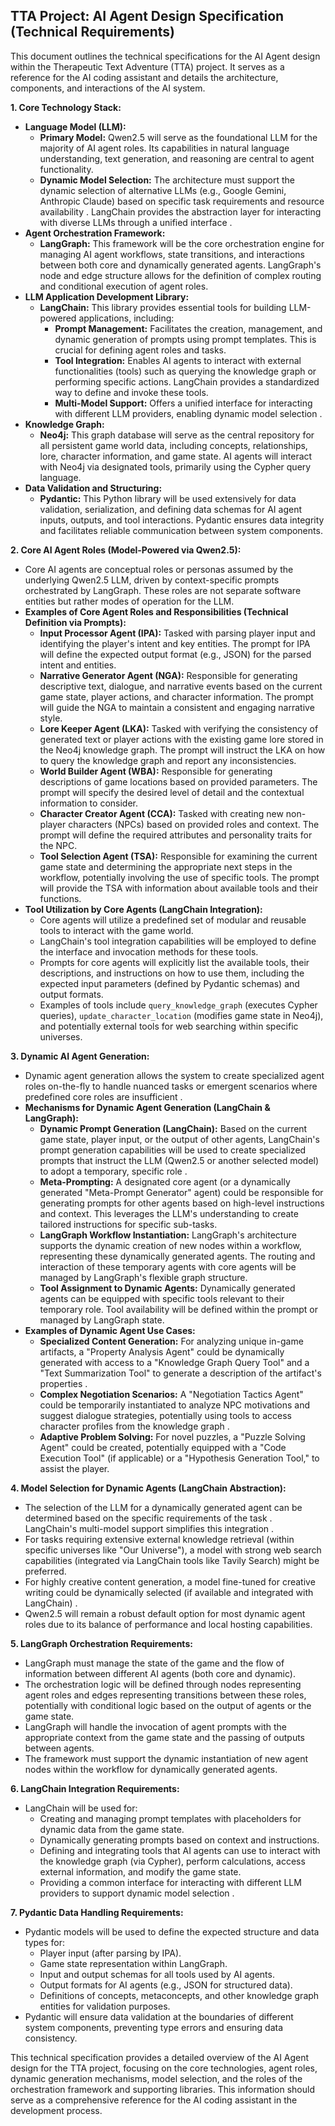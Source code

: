 ## TTA Project: AI Agent Design Specification (Technical Requirements)

This document outlines the technical specifications for the AI Agent design within the Therapeutic Text Adventure (TTA) project. It serves as a reference for the AI coding assistant and details the architecture, components, and interactions of the AI system.

**1. Core Technology Stack:**

*   **Language Model (LLM):**
    *   **Primary Model:** Qwen2.5 will serve as the foundational LLM for the majority of AI agent roles. Its capabilities in natural language understanding, text generation, and reasoning are central to agent functionality.
    *   **Dynamic Model Selection:** The architecture must support the dynamic selection of alternative LLMs (e.g., Google Gemini, Anthropic Claude) based on specific task requirements and resource availability . LangChain provides the abstraction layer for interacting with diverse LLMs through a unified interface .
*   **Agent Orchestration Framework:**
    *   **LangGraph:** This framework will be the core orchestration engine for managing AI agent workflows, state transitions, and interactions between both core and dynamically generated agents. LangGraph's node and edge structure allows for the definition of complex routing and conditional execution of agent roles.
*   **LLM Application Development Library:**
    *   **LangChain:** This library provides essential tools for building LLM-powered applications, including:
        *   **Prompt Management:** Facilitates the creation, management, and dynamic generation of prompts using prompt templates. This is crucial for defining agent roles and tasks.
        *   **Tool Integration:** Enables AI agents to interact with external functionalities (tools) such as querying the knowledge graph or performing specific actions. LangChain provides a standardized way to define and invoke these tools.
        *   **Multi-Model Support:** Offers a unified interface for interacting with different LLM providers, enabling dynamic model selection .
*   **Knowledge Graph:**
    *   **Neo4j:** This graph database will serve as the central repository for all persistent game world data, including concepts, relationships, lore, character information, and game state. AI agents will interact with Neo4j via designated tools, primarily using the Cypher query language.
*   **Data Validation and Structuring:**
    *   **Pydantic:** This Python library will be used extensively for data validation, serialization, and defining data schemas for AI agent inputs, outputs, and tool interactions. Pydantic ensures data integrity and facilitates reliable communication between system components.

**2. Core AI Agent Roles (Model-Powered via Qwen2.5):**

*   Core AI agents are conceptual roles or personas assumed by the underlying Qwen2.5 LLM, driven by context-specific prompts orchestrated by LangGraph. These roles are not separate software entities but rather modes of operation for the LLM.
*   **Examples of Core Agent Roles and Responsibilities (Technical Definition via Prompts):**
    *   **Input Processor Agent (IPA):** Tasked with parsing player input and identifying the player's intent and key entities. The prompt for IPA will define the expected output format (e.g., JSON) for the parsed intent and entities.
    *   **Narrative Generator Agent (NGA):** Responsible for generating descriptive text, dialogue, and narrative events based on the current game state, player actions, and character information. The prompt will guide the NGA to maintain a consistent and engaging narrative style.
    *   **Lore Keeper Agent (LKA):** Tasked with verifying the consistency of generated text or player actions with the existing game lore stored in the Neo4j knowledge graph. The prompt will instruct the LKA on how to query the knowledge graph and report any inconsistencies.
    *   **World Builder Agent (WBA):** Responsible for generating descriptions of game locations based on provided parameters. The prompt will specify the desired level of detail and the contextual information to consider.
    *   **Character Creator Agent (CCA):** Tasked with creating new non-player characters (NPCs) based on provided roles and context. The prompt will define the required attributes and personality traits for the NPC.
    *   **Tool Selection Agent (TSA):** Responsible for examining the current game state and determining the appropriate next steps in the workflow, potentially involving the use of specific tools. The prompt will provide the TSA with information about available tools and their functions.
*   **Tool Utilization by Core Agents (LangChain Integration):**
    *   Core agents will utilize a predefined set of modular and reusable tools to interact with the game world.
    *   LangChain's tool integration capabilities will be employed to define the interface and invocation methods for these tools.
    *   Prompts for core agents will explicitly list the available tools, their descriptions, and instructions on how to use them, including the expected input parameters (defined by Pydantic schemas) and output formats.
    *   Examples of tools include `query_knowledge_graph` (executes Cypher queries), `update_character_location` (modifies game state in Neo4j), and potentially external tools for web searching within specific universes.

**3. Dynamic AI Agent Generation:**

*   Dynamic agent generation allows the system to create specialized agent roles on-the-fly to handle nuanced tasks or emergent scenarios where predefined core roles are insufficient .
*   **Mechanisms for Dynamic Agent Generation (LangChain & LangGraph):**
    *   **Dynamic Prompt Generation (LangChain):** Based on the current game state, player input, or the output of other agents, LangChain's prompt generation capabilities will be used to create specialized prompts that instruct the LLM (Qwen2.5 or another selected model) to adopt a temporary, specific role .
    *   **Meta-Prompting:** A designated core agent (or a dynamically generated "Meta-Prompt Generator" agent) could be responsible for generating prompts for other agents based on high-level instructions and context. This leverages the LLM's understanding to create tailored instructions for specific sub-tasks.
    *   **LangGraph Workflow Instantiation:** LangGraph's architecture supports the dynamic creation of new nodes within a workflow, representing these dynamically generated agents. The routing and interaction of these temporary agents with core agents will be managed by LangGraph's flexible graph structure.
    *   **Tool Assignment to Dynamic Agents:** Dynamically generated agents can be equipped with specific tools relevant to their temporary role. Tool availability will be defined within the prompt or managed by LangGraph state.
*   **Examples of Dynamic Agent Use Cases:**
    *   **Specialized Content Generation:** For analyzing unique in-game artifacts, a "Property Analysis Agent" could be dynamically generated with access to a "Knowledge Graph Query Tool" and a "Text Summarization Tool" to generate a description of the artifact's properties .
    *   **Complex Negotiation Scenarios:** A "Negotiation Tactics Agent" could be temporarily instantiated to analyze NPC motivations and suggest dialogue strategies, potentially using tools to access character profiles from the knowledge graph .
    *   **Adaptive Problem Solving:** For novel puzzles, a "Puzzle Solving Agent" could be created, potentially equipped with a "Code Execution Tool" (if applicable) or a "Hypothesis Generation Tool," to assist the player.

**4. Model Selection for Dynamic Agents (LangChain Abstraction):**

*   The selection of the LLM for a dynamically generated agent can be determined based on the specific requirements of the task . LangChain's multi-model support simplifies this integration .
*   For tasks requiring extensive external knowledge retrieval (within specific universes like "Our Universe"), a model with strong web search capabilities (integrated via LangChain tools like Tavily Search) might be preferred.
*   For highly creative content generation, a model fine-tuned for creative writing could be dynamically selected (if available and integrated with LangChain) .
*   Qwen2.5 will remain a robust default option for most dynamic agent roles due to its balance of performance and local hosting capabilities.

**5. LangGraph Orchestration Requirements:**

*   LangGraph must manage the state of the game and the flow of information between different AI agents (both core and dynamic).
*   The orchestration logic will be defined through nodes representing agent roles and edges representing transitions between these roles, potentially with conditional logic based on the output of agents or the game state.
*   LangGraph will handle the invocation of agent prompts with the appropriate context from the game state and the passing of outputs between agents.
*   The framework must support the dynamic instantiation of new agent nodes within the workflow for dynamically generated agents.

**6. LangChain Integration Requirements:**

*   LangChain will be used for:
    *   Creating and managing prompt templates with placeholders for dynamic data from the game state.
    *   Dynamically generating prompts based on context and instructions.
    *   Defining and integrating tools that AI agents can use to interact with the knowledge graph (via Cypher), perform calculations, access external information, and modify the game state.
    *   Providing a common interface for interacting with different LLM providers to support dynamic model selection .

**7. Pydantic Data Handling Requirements:**

*   Pydantic models will be used to define the expected structure and data types for:
    *   Player input (after parsing by IPA).
    *   Game state representation within LangGraph.
    *   Input and output schemas for all tools used by AI agents.
    *   Output formats for AI agents (e.g., JSON for structured data).
    *   Definitions of concepts, metaconcepts, and other knowledge graph entities for validation purposes.
*   Pydantic will ensure data validation at the boundaries of different system components, preventing type errors and ensuring data consistency.

This technical specification provides a detailed overview of the AI Agent design for the TTA project, focusing on the core technologies, agent roles, dynamic generation mechanisms, model selection, and the roles of the orchestration framework and supporting libraries. This information should serve as a comprehensive reference for the AI coding assistant in the development process.